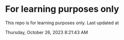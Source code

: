 # For learning purposes only
This repo is for learning purposes only.
Last updated at

Thursday, October 26, 2023 8:21:43 AM

